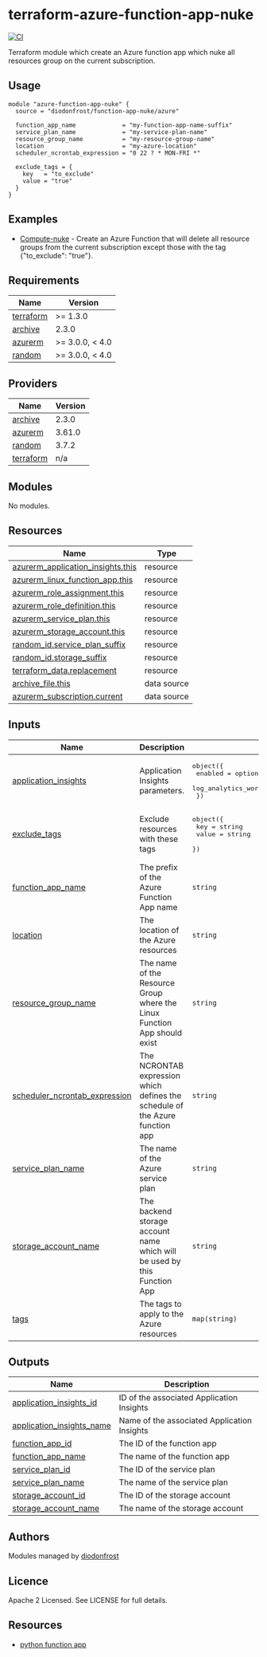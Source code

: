 # terraform-azure-function-app-nuke

[![CI](https://github.com/diodonfrost/terraform-azure-function-app-nuke/workflows/CI/badge.svg)](https://github.com/diodonfrost/terraform-azure-function-app-nuke)

Terraform module which create an Azure function app which nuke all resources group on the current subscription.


## Usage
```hcl
module "azure-function-app-nuke" {
  source = "diodonfrost/function-app-nuke/azure"

  function_app_name             = "my-function-app-name-suffix"
  service_plan_name             = "my-service-plan-name"
  resource_group_name           = "my-resource-group-name"
  location                      = "my-azure-location"
  scheduler_ncrontab_expression = "0 22 ? * MON-FRI *"

  exclude_tags = {
    key   = "to_exclude"
    value = "true"
  }
}
```

## Examples

*   [Compute-nuke](https://github.com/diodonfrost/terraform-azure-function-app-nuke/tree/master/examples/resource_group) - Create an Azure Function that will delete all resource groups from the current subscription except those with the tag {"to_exclude": "true"}.

<!-- BEGIN_TF_DOCS -->
## Requirements

| Name | Version |
|------|---------|
| <a name="requirement_terraform"></a> [terraform](#requirement\_terraform) | >= 1.3.0 |
| <a name="requirement_archive"></a> [archive](#requirement\_archive) | 2.3.0 |
| <a name="requirement_azurerm"></a> [azurerm](#requirement\_azurerm) | >= 3.0.0, < 4.0 |
| <a name="requirement_random"></a> [random](#requirement\_random) | >= 3.0.0, < 4.0 |

## Providers

| Name | Version |
|------|---------|
| <a name="provider_archive"></a> [archive](#provider\_archive) | 2.3.0 |
| <a name="provider_azurerm"></a> [azurerm](#provider\_azurerm) | 3.61.0 |
| <a name="provider_random"></a> [random](#provider\_random) | 3.7.2 |
| <a name="provider_terraform"></a> [terraform](#provider\_terraform) | n/a |

## Modules

No modules.

## Resources

| Name | Type |
|------|------|
| [azurerm_application_insights.this](https://registry.terraform.io/providers/hashicorp/azurerm/latest/docs/resources/application_insights) | resource |
| [azurerm_linux_function_app.this](https://registry.terraform.io/providers/hashicorp/azurerm/latest/docs/resources/linux_function_app) | resource |
| [azurerm_role_assignment.this](https://registry.terraform.io/providers/hashicorp/azurerm/latest/docs/resources/role_assignment) | resource |
| [azurerm_role_definition.this](https://registry.terraform.io/providers/hashicorp/azurerm/latest/docs/resources/role_definition) | resource |
| [azurerm_service_plan.this](https://registry.terraform.io/providers/hashicorp/azurerm/latest/docs/resources/service_plan) | resource |
| [azurerm_storage_account.this](https://registry.terraform.io/providers/hashicorp/azurerm/latest/docs/resources/storage_account) | resource |
| [random_id.service_plan_suffix](https://registry.terraform.io/providers/hashicorp/random/latest/docs/resources/id) | resource |
| [random_id.storage_suffix](https://registry.terraform.io/providers/hashicorp/random/latest/docs/resources/id) | resource |
| [terraform_data.replacement](https://registry.terraform.io/providers/hashicorp/terraform/latest/docs/resources/data) | resource |
| [archive_file.this](https://registry.terraform.io/providers/hashicorp/archive/2.3.0/docs/data-sources/file) | data source |
| [azurerm_subscription.current](https://registry.terraform.io/providers/hashicorp/azurerm/latest/docs/data-sources/subscription) | data source |

## Inputs

| Name | Description | Type | Default | Required |
|------|-------------|------|---------|:--------:|
| <a name="input_application_insights"></a> [application\_insights](#input\_application\_insights) | Application Insights parameters. | <pre>object({<br/>    enabled                    = optional(bool, false)<br/>    log_analytics_workspace_id = optional(string, null)<br/>  })</pre> | `{}` | no |
| <a name="input_exclude_tags"></a> [exclude\_tags](#input\_exclude\_tags) | Exclude resources with these tags | <pre>object({<br/>    key   = string<br/>    value = string<br/>  })</pre> | `null` | no |
| <a name="input_function_app_name"></a> [function\_app\_name](#input\_function\_app\_name) | The prefix of the Azure Function App name | `string` | n/a | yes |
| <a name="input_location"></a> [location](#input\_location) | The location of the Azure resources | `string` | n/a | yes |
| <a name="input_resource_group_name"></a> [resource\_group\_name](#input\_resource\_group\_name) | The name of the Resource Group where the Linux Function App should exist | `string` | n/a | yes |
| <a name="input_scheduler_ncrontab_expression"></a> [scheduler\_ncrontab\_expression](#input\_scheduler\_ncrontab\_expression) | The NCRONTAB expression which defines the schedule of the Azure function app | `string` | `"0 22 ? * MON-FRI *"` | no |
| <a name="input_service_plan_name"></a> [service\_plan\_name](#input\_service\_plan\_name) | The name of the Azure service plan | `string` | `null` | no |
| <a name="input_storage_account_name"></a> [storage\_account\_name](#input\_storage\_account\_name) | The backend storage account name which will be used by this Function App | `string` | `null` | no |
| <a name="input_tags"></a> [tags](#input\_tags) | The tags to apply to the Azure resources | `map(string)` | `{}` | no |

## Outputs

| Name | Description |
|------|-------------|
| <a name="output_application_insights_id"></a> [application\_insights\_id](#output\_application\_insights\_id) | ID of the associated Application Insights |
| <a name="output_application_insights_name"></a> [application\_insights\_name](#output\_application\_insights\_name) | Name of the associated Application Insights |
| <a name="output_function_app_id"></a> [function\_app\_id](#output\_function\_app\_id) | The ID of the function app |
| <a name="output_function_app_name"></a> [function\_app\_name](#output\_function\_app\_name) | The name of the function app |
| <a name="output_service_plan_id"></a> [service\_plan\_id](#output\_service\_plan\_id) | The ID of the service plan |
| <a name="output_service_plan_name"></a> [service\_plan\_name](#output\_service\_plan\_name) | The name of the service plan |
| <a name="output_storage_account_id"></a> [storage\_account\_id](#output\_storage\_account\_id) | The ID of the storage account |
| <a name="output_storage_account_name"></a> [storage\_account\_name](#output\_storage\_account\_name) | The name of the storage account |
<!-- END_TF_DOCS -->

## Authors

Modules managed by [diodonfrost](https://github.com/diodonfrost)

## Licence

Apache 2 Licensed. See LICENSE for full details.

## Resources

* [python function app](https://docs.microsoft.com/en-us/azure/azure-functions/functions-create-first-function-python)
